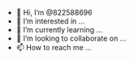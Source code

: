- 👋 Hi, I’m @822588696
- 👀 I’m interested in ...
- 🌱 I’m currently learning ...
- 💞️ I’m looking to collaborate on ...
- 📫 How to reach me ...

<!---
822588696/822588696 is a ✨ special ✨ repository because its `README.md` (this file) appears on your GitHub profile.
You can click the Preview link to take a look at your changes.
--->
